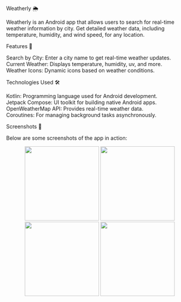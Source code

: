 Weatherly 🌦️

Weatherly is an Android app that allows users to search for real-time weather information by city. Get detailed weather data, including temperature, humidity, and wind speed, for any location.

Features 🚀

Search by City: Enter a city name to get real-time weather updates.<br>
Current Weather: Displays temperature, humidity, uv, and more.<br>
Weather Icons: Dynamic icons based on weather conditions.<br>

Technologies Used 🛠️

Kotlin: Programming language used for Android development.<br>
Jetpack Compose: UI toolkit for building native Android apps.<br>
OpenWeatherMap API: Provides real-time weather data.<br>
Coroutines: For managing background tasks asynchronously.<br>

Screenshots 📸

Below are some screenshots of the app in action:

<p align="center"> <img src="https://github.com/user-attachments/assets/5d203776-f2c8-4b86-8bac-a9ecaf42d9b8" width="200" /> <img src="https://github.com/user-attachments/assets/dffd1e8b-7d11-4e50-9360-f92de4cf161a" width="200" /> <img src="https://github.com/user-attachments/assets/3f1b7fe0-17fd-417d-a8d1-dab16f02dd15" width="200" /> <img src="https://github.com/user-attachments/assets/f89229f5-853c-4397-8807-7dba2cf630aa" width="200" /> </p>


